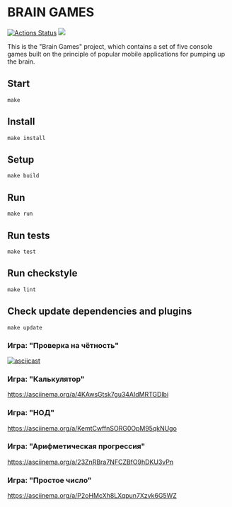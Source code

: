 # BRAIN GAMES
[![Actions Status](https://github.com/illuzzio/java-project-61/actions/workflows/hexlet-check.yml/badge.svg)](https://github.com/illuzzio/java-project-61/actions)
<a href="https://codeclimate.com/github/illuzzio/java-project-61/maintainability"><img src="https://api.codeclimate.com/v1/badges/bab5f6320bf0a608bede/maintainability" /></a>

This is the "Brain Games" project, which contains a set of five console games built on the principle of popular mobile applications for pumping up the brain.

## Start ##
``` 
make 
```

## Install ##
``` 
make install
```

## Setup ##
``` 
make build
```

## Run ##
``` 
make run
```

## Run tests ##
``` 
make test 
```

## Run checkstyle ##
``` 
make lint 
```

## Check update dependencies and plugins ##
``` 
make update 
```



### Игра: "Проверка на чётность" ###
[![asciicast](https://asciinema.org/a/TU36cnhALz7Y4KOI4a51x90hX.svg)](https://asciinema.org/a/TU36cnhALz7Y4KOI4a51x90hX)

### Игра: "Калькулятор" ###
https://asciinema.org/a/4KAwsGtsk7gu34AIdMRTGDlbi

### Игра: "НОД" ###
https://asciinema.org/a/KemtCwffnSORG0OpM95qkNUgo

### Игра: "Арифметическая прогрессия" ###
https://asciinema.org/a/23ZnRBra7NFCZBfO9hDKU3vPn

### Игра: "Простое число" ###
https://asciinema.org/a/P2oHMcXh8LXqpun7Xzvk6G5WZ
